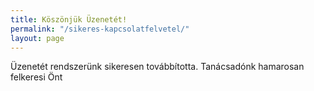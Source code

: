 ```yaml
---
title: Köszönjük Üzenetét!
permalink: "/sikeres-kapcsolatfelvetel/"
layout: page
---
```

<p>
Üzenetét rendszerünk sikeresen továbbította. Tanácsadónk hamarosan felkeresi Önt</p>

















